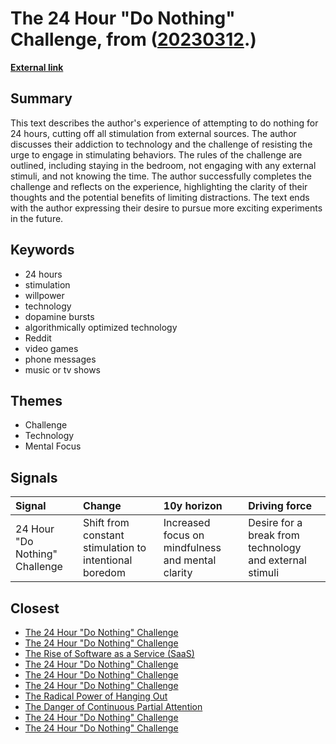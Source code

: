 # __The 24 Hour "Do Nothing" Challenge__, from ([20230312](https://kghosh.substack.com/p/20230312).)

__[External link](https://mattlakeman.org/2020/12/08/the-24-hour-do-nothing-challenge/)__



## Summary

This text describes the author's experience of attempting to do nothing for 24 hours, cutting off all stimulation from external sources. The author discusses their addiction to technology and the challenge of resisting the urge to engage in stimulating behaviors. The rules of the challenge are outlined, including staying in the bedroom, not engaging with any external stimuli, and not knowing the time. The author successfully completes the challenge and reflects on the experience, highlighting the clarity of their thoughts and the potential benefits of limiting distractions. The text ends with the author expressing their desire to pursue more exciting experiments in the future.

## Keywords

* 24 hours
* stimulation
* willpower
* technology
* dopamine bursts
* algorithmically optimized technology
* Reddit
* video games
* phone messages
* music or tv shows

## Themes

* Challenge
* Technology
* Mental Focus

## Signals

| Signal                         | Change                                                 | 10y horizon                                       | Driving force                                           |
|:-------------------------------|:-------------------------------------------------------|:--------------------------------------------------|:--------------------------------------------------------|
| 24 Hour "Do Nothing" Challenge | Shift from constant stimulation to intentional boredom | Increased focus on mindfulness and mental clarity | Desire for a break from technology and external stimuli |

## Closest

* [The 24 Hour "Do Nothing" Challenge](6cf9b19c5f473573ce74865766bf351c)
* [The 24 Hour "Do Nothing" Challenge](6cf9b19c5f473573ce74865766bf351c)
* [The Rise of Software as a Service (SaaS)](62f0c80f0091e9b15465cd516137b05e)
* [The 24 Hour "Do Nothing" Challenge](6cf9b19c5f473573ce74865766bf351c)
* [The 24 Hour "Do Nothing" Challenge](6cf9b19c5f473573ce74865766bf351c)
* [The 24 Hour "Do Nothing" Challenge](6cf9b19c5f473573ce74865766bf351c)
* [The Radical Power of Hanging Out](edbb7336dfb26098bcc966ca17c074b9)
* [The Danger of Continuous Partial Attention](417df5448432cb603f40dec77f469b87)
* [The 24 Hour "Do Nothing" Challenge](6cf9b19c5f473573ce74865766bf351c)
* [The 24 Hour "Do Nothing" Challenge](6cf9b19c5f473573ce74865766bf351c)